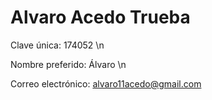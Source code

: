# Alvaro Acedo Trueba
Clave única: 174052 \n

Nombre preferido: Álvaro \n

Correo electrónico: alvaro11acedo@gmail.com

